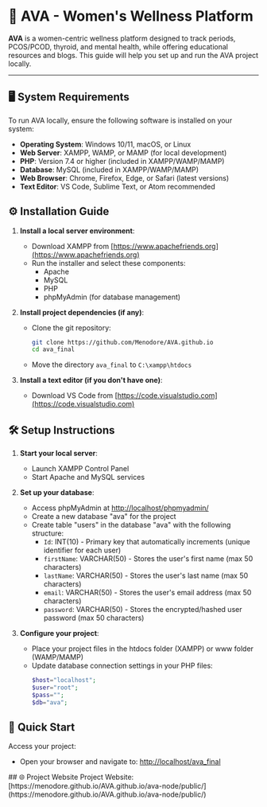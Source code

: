 # 🌸 AVA - Women's Wellness Platform

**AVA** is a women-centric wellness platform designed to track periods, PCOS/PCOD, thyroid, and mental health, while offering educational resources and blogs. This guide will help you set up and run the AVA project locally.

---

## 🖥️ System Requirements

To run AVA locally, ensure the following software is installed on your system:

- **Operating System**: Windows 10/11, macOS, or Linux
- **Web Server**: XAMPP, WAMP, or MAMP (for local development)
- **PHP**: Version 7.4 or higher (included in XAMPP/WAMP/MAMP)
- **Database**: MySQL (included in XAMPP/WAMP/MAMP)
- **Web Browser**: Chrome, Firefox, Edge, or Safari (latest versions)
- **Text Editor**: VS Code, Sublime Text, or Atom recommended

## ⚙️ Installation Guide

1. **Install a local server environment**:
   - Download XAMPP from [https://www.apachefriends.org](https://www.apachefriends.org)
   - Run the installer and select these components:
     - Apache
     - MySQL
     - PHP
     - phpMyAdmin (for database management)

2. **Install project dependencies (if any)**:
   - Clone the git repository:
     ```bash
     git clone https://github.com/Menodore/AVA.github.io 
     cd ava_final
     ```
   - Move the directory `ava_final` to `C:\xampp\htdocs`

3. **Install a text editor (if you don't have one)**:
   - Download VS Code from [https://code.visualstudio.com](https://code.visualstudio.com)

## 🛠️ Setup Instructions

1. **Start your local server**:
   - Launch XAMPP Control Panel
   - Start Apache and MySQL services

2. **Set up your database**:
   - Access phpMyAdmin at [http://localhost/phpmyadmin/](http://localhost/phpmyadmin/)
   - Create a new database "ava" for the project
   - Create table "users" in the database "ava" with the following structure:
     - `Id`: INT(10) - Primary key that automatically increments (unique identifier for each user)
     - `firstName`: VARCHAR(50) - Stores the user's first name (max 50 characters)
     - `lastName`: VARCHAR(50) - Stores the user's last name (max 50 characters)
     - `email`: VARCHAR(50) - Stores the user's email address (max 50 characters)
     - `password`: VARCHAR(50) - Stores the encrypted/hashed user password (max 50 characters)

3. **Configure your project**:
   - Place your project files in the htdocs folder (XAMPP) or www folder (WAMP/MAMP)
   - Update database connection settings in your PHP files:
     ```php
     $host="localhost";
     $user="root";
     $pass="";
     $db="ava";
     ```
## 🚀 Quick Start

Access your project:
- Open your browser and navigate to: [http://localhost/ava_final](http://localhost/ava_final)


<!-- This section is for future use -->## 🌐 Project Website  
<!-- This section is for future use -->Project Website:  
<!-- This section is for future use -->[https://menodore.github.io/AVA.github.io/ava-node/public/](https://menodore.github.io/AVA.github.io/ava-node/public/)
